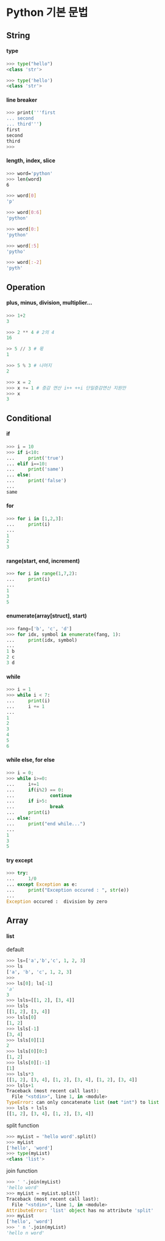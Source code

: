 # Python 기본 문법

## String

#### type

```python
>>> type("hello")
<class 'str'>

>>> type('hello')
<class 'str'>
```

#### line breaker

```bash
>>> print('''first
... second
... third''')
first
second
third
>>>
```

#### length, index, slice

```bash
>>> word='python'
>>> len(word)
6

>>> word[0]
'p'

>>> word[0:6]
'python'

>>> word[0:]
'python'

>>> word[:5]
'pytho'

>>> word[:-2]
'pyth'
```

## Operation

#### plus, minus, division, multiplier...

```python
>>> 1+2
3

>>> 2 ** 4 # 2의 4
16

>> 5 // 3 # 몫
1

>>> 5 % 3 # 나머지
2

>>> x = 2
>>> x += 1 # 증감 연산 i++ ++i 단일증감연산 지원안
>>> x
3
```

## Conditional

#### if

```python
>>> i = 10
>>> if i<10:
...     print('true')
... elif i==10:
...     print('same')
... else:
...     print('false')
...
same
```

#### for

```python
>>> for i in [1,2,3]:
...     print(i)
...
1
2
3
```

#### range\(start, end, increment\)

```python
>>> for i in range(1,7,2):
...     print(i)
...
1
3
5
```

#### enumerate\(array\[struct\], start\)

```python
>>> fang=['b', 'c', 'd']
>>> for idx, symbol in enumerate(fang, 1):
...     print(idx, symbol)
...
1 b
2 c
3 d
```

#### while

```python
>>> i = 1
>>> while i < 7:
...     print(i)
...     i += 1
...
1
2
3
4
5
6
```

#### while else, for else

```python
>>> i = 0;
>>> while i>=0:
...     i+=1
...     if(i%2) == 0:
...             continue
...     if i>5:
...             break
...     print(i)
... else:
...     print("end while...")
...
1
3
5
```

#### try except

```python
>>> try:
...     1/0
... except Exception as e:
...     print("Exception occured : ", str(e))
...
Exception occured :  division by zero
```

## Array

#### list

default

```python
>>> ls=['a','b','c', 1, 2, 3]
>>> ls
['a', 'b', 'c', 1, 2, 3]
>>>
>>> ls[0]; ls[-1]
'a'
3
>>> lsls=[[1, 2], [3, 4]]
>>> lsls
[[1, 2], [3, 4]]
>>> lsls[0]
[1, 2]
>>> lsls[-1]
[3, 4]
>>> lsls[0][1]
2
>>> lsls[0][0:]
[1, 2]
>>> lsls[0][:-1]
[1]
>>> lsls*3
[[1, 2], [3, 4], [1, 2], [3, 4], [1, 2], [3, 4]]
>>> lsls+1
Traceback (most recent call last):
  File "<stdin>", line 1, in <module>
TypeError: can only concatenate list (not "int") to list
>>> lsls + lsls
[[1, 2], [3, 4], [1, 2], [3, 4]]
```

split function

```python
>>> myList = 'hello word'.split()
>>> myList
['hello', 'word']
>>> type(myList)
<class 'list'>
```

join function

```python
>>> ' '.join(myList)
'hello word'
>>> myList = myList.split()
Traceback (most recent call last):
  File "<stdin>", line 1, in <module>
AttributeError: 'list' object has no attribute 'split'
>>> myList
['hello', 'word']
>>> ' n '.join(myList)
'hello n word'
```

